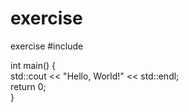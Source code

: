 # exercise
exercise
#include <iostream>  
  
int main() {  
    std::cout << "Hello, World!" << std::endl;  
    return 0;  
}
